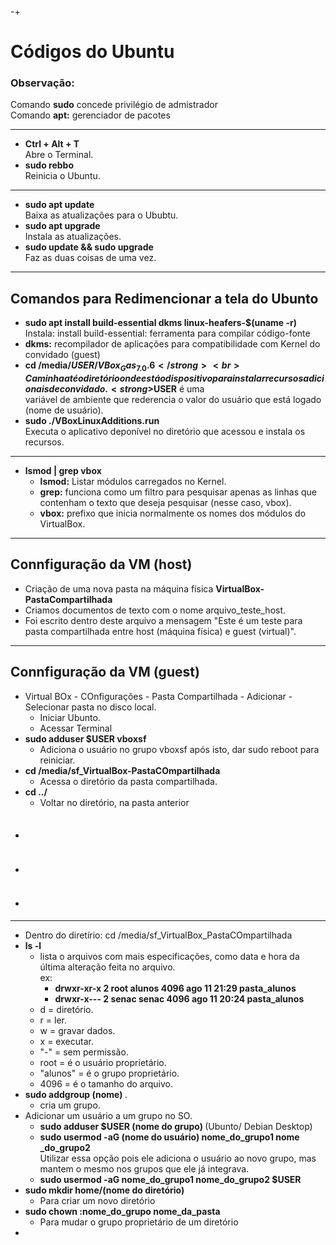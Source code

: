 -+<h1>Códigos do Ubuntu</h1>

<h3>Observação:</h3>
  Comando <strong>sudo</strong> concede privilégio de admistrador <br>
  Comando <strong>apt:</strong> gerenciador de pacotes 

---
- <strong>Ctrl + Alt + T </strong> <br>
  Abre o Terminal.
- <strong>sudo rebbo </strong> <br>
  Reinicia o Ubuntu.
---
- <strong>sudo apt update </strong> <br>
  Baixa as atualizações para o Ububtu.
- <strong>sudo apt upgrade </strong> <br>
  Instala as atualizações.
- <strong>sudo update && sudo upgrade </strong> <br>
  Faz as duas coisas de uma vez.
---
<strong>Comandos para Redimencionar a tela do Ubunto</strong>
---
- <strong>sudo apt install build-essential dkms linux-heafers-$(uname -r)</strong> <br>
  Instala: install build-essential: ferramenta para compilar código-fonte
- <strong>dkms:</strong> recompilador de aplicações para compatibilidade com Kernel do convidado (guest)
- <strong>cd /media/$USER/VBox_Gas_7.0.6</strong> <br>
  Caminha até o diretório onde está o dispositivo para instalar recursos adicionais de convidado. <strong>$USER</strong> é uma <br> variável de ambiente que rederencia o valor do usuário que está logado (nome de usuário). 
- <strong>sudo ./VBoxLinuxAdditions.run</strong> <br>
  Executa o aplicativo deponível no diretório que acessou e instala os recursos.
--- 
- <strong>lsmod | grep vbox</strong> <br>
  - <strong>lsmod:</strong> Listar módulos carregados no Kernel.
  - <strong>grep:</strong> funciona como um filtro para pesquisar apenas as linhas que contenham o texto que deseja pesquisar (nesse caso, vbox).
  - <strong>vbox:</strong> prefixo que inicia normalmente os nomes dos módulos do VirtualBox.
---
<strong>Connfiguração da VM (host)</strong>
---
<ul>
  <li>Criação de uma nova pasta na máquina física <strong>VirtualBox-PastaCompartilhada</strong></li>
  <li>Criamos documentos de texto com o nome arquivo_teste_host.</li>
  <li>Foi escrito dentro deste arquivo a mensagem "Este é um teste para pasta compartilhada entre host (máquina física) e guest (virtual)".</li>
</ul>

---
<strong>Connfiguração da VM (guest)</strong>
---
- Virtual BOx - COnfigurações - Pasta Compartilhada - Adicionar - Selecionar pasta no disco local.
  - Iniciar Ubunto.
  - Acessar Terminal
- <strong>sudo adduser $USER vboxsf</strong> <br>
  - Adiciona o usuário no grupo vboxsf após isto, dar sudo reboot para reiniciar. <br>
- <strong>cd /media/sf_VirtualBox-PastaCOmpartilhada</strong> <br>
  - Acessa o diretório da pasta compartilhada.
- <strong>cd ../</strong> <br>
  - Voltar no diretório, na pasta anterior
- <strong></strong> <br>
  -
- <strong></strong> <br>
  -
- <strong></strong> <br>
  -
---
- Dentro do diretírio: cd /media/sf_VirtualBox_PastaCOmpartilhada
- <strong>ls -l</strong> <br>
  - lista o arquivos com mais especificações, como data e hora da última alteração feita no arquivo. <br>
  ex:
    - <strong>drwxr-xr-x 2 root alunos 4096 ago 11 21:29 pasta_alunos</strong>
    - <strong>drwxr-x--- 2 senac senac 4096 ago 11 20:24 pasta_alunos</strong>
  - d = diretório.
  - r = ler.
  - w = gravar dados.
  - x = executar.
  - "-" = sem permissão.
  - root = é o usuário proprietário.
  - "alunos" = é o grupo proprietário.
  - 4096 = é o tamanho do arquivo.
- <strong>sudo addgroup (nome) </strong>.
  - cria um grupo.
- Adicionar um usuário a um grupo no SO.
  - <strong>sudo adduser $USER (nome do grupo) </strong> (Ubunto/ Debian Desktop)
  - <strong>sudo usermod -aG (nome do usuário) nome_do_grupo1 nome _do_grupo2</strong> <br>
      Utilizar essa opção pois ele adiciona o usuário ao novo grupo, mas mantem o mesmo nos grupos que ele já integrava.
  - <strong>sudo usermod -aG nome_do_grupo1 nome_do_grupo2 $USER</strong>
- <strong>sudo mkdir home/(nome do diretório)</strong>
  - Para criar um novo diretório
- <strong>sudo chown :nome_do_grupo nome_da_pasta</strong> <br>
  - Para mudar o grupo proprietário de um diretório
- 
